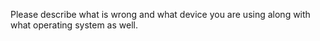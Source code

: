 Please describe what is wrong and what device you are using along with what operating system as well.
